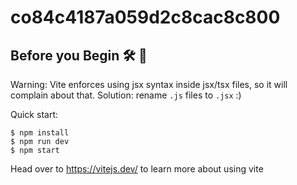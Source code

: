# co84c4187a059d2c8cac8c800

## Before you Begin 🛠 🔨

Warning: Vite enforces using jsx syntax inside jsx/tsx files, so it will complain about that. Solution: rename `.js` files to `.jsx` :)

Quick start:

```
$ npm install
$ npm run dev
$ npm start
```

Head over to https://vitejs.dev/ to learn more about using vite

